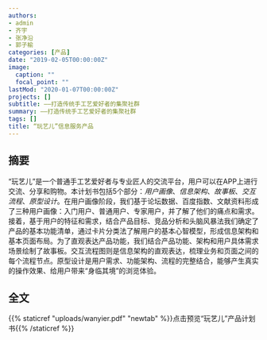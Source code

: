 ```yaml
---
authors:
- admin
- 齐宇
- 张净沿
- 郭子榆
categories: [产品]
date: "2019-02-05T00:00:00Z"
image:
  caption: ""
  focal_point: ""
lastMod: "2020-01-07T00:00:00Z"
projects: []
subtitle: ——打造传统手工艺爱好者的集聚社群
summary: ——打造传统手工艺爱好者的集聚社群
tags: []
title: “玩艺儿”信息服务产品
---
```


## 摘要

“玩艺儿”是一个普通手工艺爱好者与专业匠人的交流平台，用户可以在APP上进行交流、分享和购物。本计划书包括5个部分：_用户画像_、_信息架构_、_故事板_、_交互流程_、_原型设计_。在用户画像阶段，我们基于论坛数据、百度指数、文献资料形成了三种用户画像：入门用户、普通用户、专家用户，并了解了他们的痛点和需求。接着，基于用户的特征和需求，结合产品目标、竞品分析和头脑风暴法我们确定了产品的基本功能清单，通过卡片分类法了解用户的基本心智模型，形成信息架构和基本页面布局。为了直观表达产品功能，我们结合产品功能、架构和用户具体需求场景绘制了故事板。交互流程图则是信息架构的直观表达，梳理业务和页面之间的每个流程节点。原型设计是用户需求、功能架构、流程的完整结合，能够产生真实的操作效果、给用户带来“身临其境”的浏览体验。

## 全文

{{% staticref "uploads/wanyier.pdf" "newtab" %}}点击预览“玩艺儿”产品计划书{{% /staticref %}}

